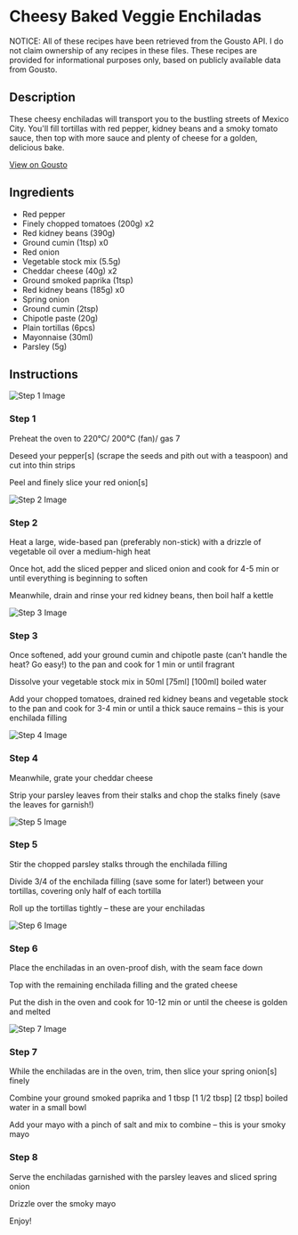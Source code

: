 # Cheesy Baked Veggie Enchiladas

NOTICE: All of these recipes have been retrieved from the Gousto API. I do not claim ownership of any recipes in these files. These recipes are provided for informational purposes only, based on publicly available data from Gousto.

## Description

These cheesy enchiladas will transport you to the bustling streets of Mexico City. You'll fill tortillas with red pepper, kidney beans and a smoky tomato sauce, then top with more sauce and plenty of cheese for a golden, delicious bake. 

[View on Gousto](https://www.gousto.co.uk/recipes/cookbook/cheesy-baked-veggie-enchiladas)

## Ingredients

- Red pepper
- Finely chopped tomatoes (200g) x2
- Red kidney beans (390g)
- Ground cumin (1tsp) x0
- Red onion
- Vegetable stock mix (5.5g)
- Cheddar cheese (40g) x2
- Ground smoked paprika (1tsp)
- Red kidney beans (185g) x0
- Spring onion
- Ground cumin (2tsp)
- Chipotle paste (20g)
- Plain tortillas (6pcs)
- Mayonnaise (30ml)
- Parsley (5g)

## Instructions

![Step 1 Image](https://production-media.gousto.co.uk/cms/recipe-step-image/984.-step-1-x200.jpg)

### Step 1

Preheat the oven to 220°C/ 200°C (fan)/ gas 7

Deseed your pepper[s] (scrape the seeds and pith out with a teaspoon) and cut into thin strips

Peel and finely slice your red onion[s]

![Step 2 Image](https://production-media.gousto.co.uk/cms/recipe-step-image/984.-step-2-x200.jpg)

### Step 2

Heat a large, wide-based pan (preferably non-stick) with a drizzle of vegetable oil over a medium-high heat

Once hot, add the sliced pepper and sliced onion and cook for 4-5 min or until everything is beginning to soften

Meanwhile, drain and rinse your red kidney beans, then boil half a kettle

![Step 3 Image](https://production-media.gousto.co.uk/cms/recipe-step-image/984.-step-3-x200.jpg)

### Step 3

Once softened, add your ground cumin and chipotle paste (can’t handle the heat? Go easy!) to the pan and cook for 1 min or until fragrant

Dissolve your vegetable stock mix in 50ml <span class="text-purple">[75ml]</span><span class="text-danger"> [100ml] </span>boiled water

Add your chopped tomatoes, drained red kidney beans and vegetable stock to the pan and cook for 3-4 min or until a thick sauce remains – this is your enchilada filling

![Step 4 Image](https://production-media.gousto.co.uk/cms/recipe-step-image/984.-step-4-x200.jpg)

### Step 4

Meanwhile, grate your cheddar cheese

Strip your parsley leaves from their stalks and chop the stalks finely (save the leaves for garnish!)

![Step 5 Image](https://production-media.gousto.co.uk/cms/recipe-step-image/984.-step-5-x200.jpg)

### Step 5

Stir the chopped parsley stalks through the enchilada filling

Divide 3/4 of the enchilada filling (save some for later!) between your tortillas, covering only half of each tortilla

Roll up the tortillas tightly – these are your enchiladas

![Step 6 Image](https://production-media.gousto.co.uk/cms/recipe-step-image/984.-step-6-x200.jpg)

### Step 6

Place the enchiladas in an oven-proof dish, with the seam face down

Top with the remaining enchilada filling and the grated cheese

Put the dish in the oven and cook for 10-12 min or until the cheese is golden and melted

![Step 7 Image](https://production-media.gousto.co.uk/cms/recipe-step-image/984.-step-7-x200.jpg)

### Step 7

While the enchiladas are in the oven, trim, then slice your spring onion[s] finely

Combine your ground smoked paprika and 1 tbsp <span class="text-purple">[1 1/2 tbsp]</span><span class="text-danger"> [2 tbsp]</span> boiled water in a small bowl

Add your mayo with a pinch of salt and mix to combine – this is your smoky mayo

### Step 8

Serve the enchiladas garnished with the parsley leaves and sliced spring onion

Drizzle over the smoky mayo

Enjoy!

